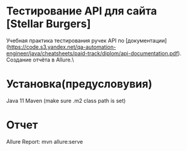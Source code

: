 Тестирование API для сайта [Stellar Burgers]
==
Учебная практика тестирования ручек API по [документации] (https://code.s3.yandex.net/qa-automation-engineer/java/cheatsheets/paid-track/diplom/api-documentation.pdf).<br> Создание  отчёта в Allure.\ <br>

Установка(предусловувия)
==
Java 11
Maven (make sure .m2 class path is set)

Отчет
==
Allure Report:
  mvn allure:serve
